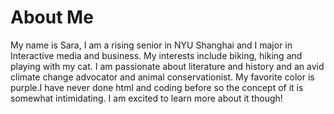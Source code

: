 # About Me
My name is Sara, I am a rising senior in NYU Shanghai and I major in Interactive media and business. My interests include biking, hiking and playing with my cat. I am passionate about literature and history and an avid climate change advocator and animal conservationist. My favorite color is purple.I have never done html and coding before so the concept of it is somewhat intimidating. I am excited to learn more about it though!





